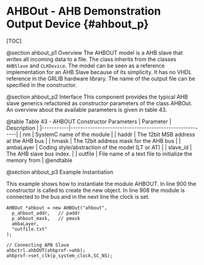 AHBOut - AHB Demonstration Output Device {#ahbout_p}
====================================================
[TOC]

@section ahbout_p1 Overview
The AHBOUT model is a AHB slave that writes all incoming data to a file. 
The class inherits from the classes `AHBSlave` and `CLKDevice`. 
The model can be seen as a reference implementation for an AHB Slave because of its simplicity. 
It has no VHDL reference in the GRLIB hardware library. 
The name of the output file can be specified in the constructor. 

@section ahbout_p2 Interface
This component provides the typical AHB slave generics refactored as constructor parameters of the class AHBOut. 
An overview about the available parameters is given in table 43.

@table Table 43 - AHBOUT Constructor Parameters
| Parameter | Description                                            |
|-----------|--------------------------------------------------------|
| nm        | SystemC name of the module                             |
| haddr     | The 12bit MSB address at the AHB bus                   |
| hmask     | The 12bit address mask for the AHB bus                 |
| ambaLayer | Coding style/abstraction of the model (LT or AT)       |
| slave_id  | The AHB slave bus index.                               |
| outfile   | File name of a text file to initialize the memory from |
@endtable

@section ahbout_p3 Example Instantiation

This example shows how to instantiate the module AHBOUT.
In line 900 the constructor is called to create the new object. 
In line 908 the module is connected to the bus and in the next line the clock is set. 

~~~{.cpp}
AHBOut *ahbout = new AHBOut("ahbout",
  p_ahbout_addr,   // paddr
  p_ahbout_mask,   // pmask
  ambaLayer,
  "outfile.txt"
);

// Connecting APB Slave
ahbctrl.ahbOUT(ahbprof->ahb);
ahbprof->set_clk(p_system_clock,SC_NS);
~~~
